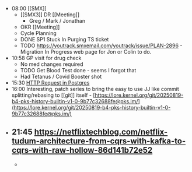 - 08:00 [[SMX]]
	- [[SMX3]] DR [[Meeting]]
		- Greg / Mark / Jonathan
	- OKR [[Meeting]]
	- Cycle Planning
	- DONE SP1 Stuck In Purging TS ticket
	- TODO https://youtrack.smxemail.com/youtrack/issue/PLAN-2896 - Migration In Progress web page for Jon or Colin to do.
- 10:58 GP visit for drug check
	- No med changes required
	- TODO Get Blood Test done - seems I forgot that
	- Had Tetanus / Covid Booster shot
- 15:30 [HTTP Request in Postgres](https://h3manth.com/posts/HTTP-Request-Postgres/)
- 16:00 Interesting, patch series to bring the easy to use JJ like commit splitting/rebasing to [[git]] itself - [https://lore.kernel.org/git/20250819-b4-pks-history-builtin-v1-0-9b77c32688fe@pks.im/](https://lore.kernel.org/git/20250819-b4-pks-history-builtin-v1-0-9b77c32688fe@pks.im/)
- 21:45 https://netflixtechblog.com/netflix-tudum-architecture-from-cqrs-with-kafka-to-cqrs-with-raw-hollow-86d141b72e52
	-
	-